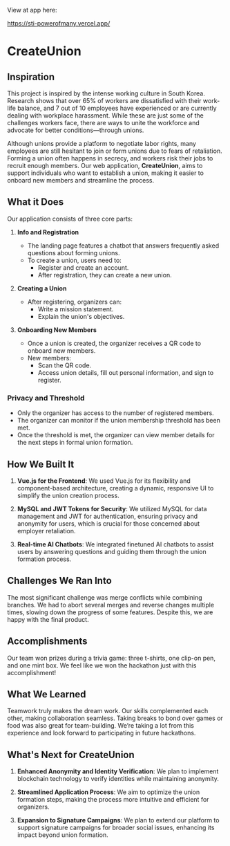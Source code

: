 View at app here:

https://sti-powerofmany.vercel.app/

# CreateUnion

## Inspiration
This project is inspired by the intense working culture in South Korea. Research shows that over 65% of workers are dissatisfied with their work-life balance, and 7 out of 10 employees have experienced or are currently dealing with workplace harassment. While these are just some of the challenges workers face, there are ways to unite the workforce and advocate for better conditions—through unions.

Although unions provide a platform to negotiate labor rights, many employees are still hesitant to join or form unions due to fears of retaliation. Forming a union often happens in secrecy, and workers risk their jobs to recruit enough members. Our web application, **CreateUnion**, aims to support individuals who want to establish a union, making it easier to onboard new members and streamline the process.

## What it Does
Our application consists of three core parts:

1. **Info and Registration**
   - The landing page features a chatbot that answers frequently asked questions about forming unions.
   - To create a union, users need to:
     - Register and create an account.
     - After registration, they can create a new union.

2. **Creating a Union**
   - After registering, organizers can:
     - Write a mission statement.
     - Explain the union's objectives.

3. **Onboarding New Members**
   - Once a union is created, the organizer receives a QR code to onboard new members. 
   - New members:
     - Scan the QR code.
     - Access union details, fill out personal information, and sign to register.

### Privacy and Threshold
- Only the organizer has access to the number of registered members.
- The organizer can monitor if the union membership threshold has been met.
- Once the threshold is met, the organizer can view member details for the next steps in formal union formation.

## How We Built It
1. **Vue.js for the Frontend**: We used Vue.js for its flexibility and component-based architecture, creating a dynamic, responsive UI to simplify the union creation process.
   
2. **MySQL and JWT Tokens for Security**: We utilized MySQL for data management and JWT for authentication, ensuring privacy and anonymity for users, which is crucial for those concerned about employer retaliation.
   
3. **Real-time AI Chatbots**: We integrated finetuned AI chatbots to assist users by answering questions and guiding them through the union formation process.

## Challenges We Ran Into
The most significant challenge was merge conflicts while combining branches. We had to abort several merges and reverse changes multiple times, slowing down the progress of some features. Despite this, we are happy with the final product.

## Accomplishments
Our team won prizes during a trivia game: three t-shirts, one clip-on pen, and one mint box. We feel like we won the hackathon just with this accomplishment!

## What We Learned
Teamwork truly makes the dream work. Our skills complemented each other, making collaboration seamless. Taking breaks to bond over games or food was also great for team-building. We’re taking a lot from this experience and look forward to participating in future hackathons.

## What's Next for CreateUnion
1. **Enhanced Anonymity and Identity Verification**: We plan to implement blockchain technology to verify identities while maintaining anonymity.
   
2. **Streamlined Application Process**: We aim to optimize the union formation steps, making the process more intuitive and efficient for organizers.
   
3. **Expansion to Signature Campaigns**: We plan to extend our platform to support signature campaigns for broader social issues, enhancing its impact beyond union formation.
